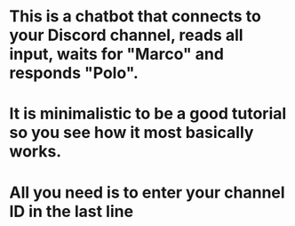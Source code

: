 # This is a chatbot that connects to your Discord channel, reads all input, waits for "Marco" and responds "Polo".
# It is minimalistic to be a good tutorial so you see how it most basically works.
# All you need is to enter your channel ID in the last line
